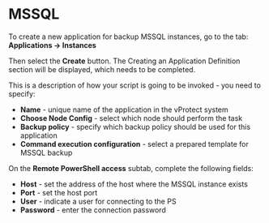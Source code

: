 # MSSQL

To create a new application for backup MSSQL instances, go to the tab: **Applications -&gt; Instances**

Then select the **Create** button. The Creating an Application Definition section will be displayed, which needs to be completed.

This is a description of how your script is going to be invoked - you need to specify:

* **Name**  - unique name of the application in the vProtect system
* **Choose Node Config** - select which node should perform the task
* **Backup policy** - specify which backup policy should be used for this application
* **Command execution configuration** - select a prepared template for MSSQL backup

On the **Remote PowerShell access** subtab, complete the following fields:

* **Host** - set the address of the host where the MSSQL instance exists
* **Port** - set the host port
* **User** - indicate a user for connecting to the PS
* **Password** - enter the connection password

